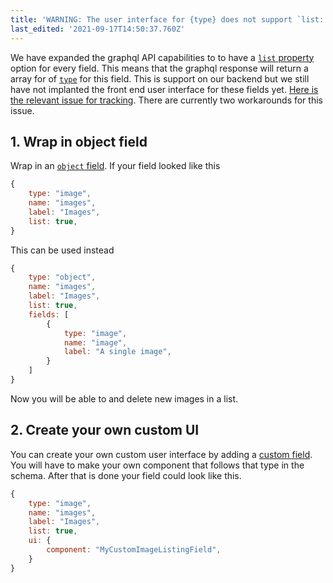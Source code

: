 ```yaml
---
title: 'WARNING: The user interface for {type} does not support `list: true`'
last_edited: '2021-09-17T14:50:37.760Z'
---
```


We have expanded the graphql API capabilities to to have a [`list` property](/docs/schema/#the-list-property) option for every field. This means that the graphql response will return a array for of [`type`](/docs/schema/#the-type-property) for this field. This is support on our backend but we still have not implanted the front end user interface for these fields yet. [Here is the relevant issue for tracking](https://github.com/tinacms/tinacms/issues/2081). There are currently two workarounds for this issue.

## 1. Wrap in object field

Wrap in an [`object` field](/docs/schema/#the-object-property). If your field looked like this

```js
{
    type: "image",
    name: "images",
    label: "Images",
    list: true,
}
```

This can be used instead

```js
{
    type: "object",
    name: "images",
    label: "Images",
    list: true,
    fields: [
        {
            type: "image",
            name: "image",
            label: "A single image",
        }
    ]
}
```

Now you will be able to and delete new images in a list.

## 2. Create your own custom UI

You can create your own custom user interface by adding a [custom field](/docs/advanced/extending-field-plugin/). You will have to make your own component that follows that type in the schema. After that is done your field could look like this.

```js
{
    type: "image",
    name: "images",
    label: "Images",
    list: true,
    ui: {
        component: "MyCustomImageListingField",
    }
}
```
